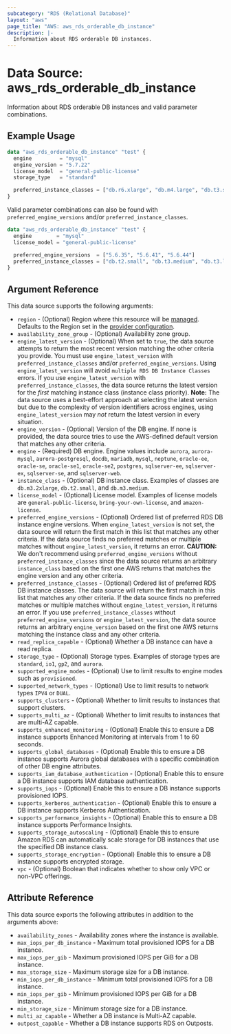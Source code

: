 ```yaml
---
subcategory: "RDS (Relational Database)"
layout: "aws"
page_title: "AWS: aws_rds_orderable_db_instance"
description: |-
  Information about RDS orderable DB instances.
---
```


# Data Source: aws_rds_orderable_db_instance

Information about RDS orderable DB instances and valid parameter combinations.

## Example Usage

```terraform
data "aws_rds_orderable_db_instance" "test" {
  engine         = "mysql"
  engine_version = "5.7.22"
  license_model  = "general-public-license"
  storage_type   = "standard"

  preferred_instance_classes = ["db.r6.xlarge", "db.m4.large", "db.t3.small"]
}
```

Valid parameter combinations can also be found with `preferred_engine_versions` and/or `preferred_instance_classes`.

```terraform
data "aws_rds_orderable_db_instance" "test" {
  engine        = "mysql"
  license_model = "general-public-license"

  preferred_engine_versions  = ["5.6.35", "5.6.41", "5.6.44"]
  preferred_instance_classes = ["db.t2.small", "db.t3.medium", "db.t3.large"]
}
```

## Argument Reference

This data source supports the following arguments:

* `region` - (Optional) Region where this resource will be [managed](https://docs.aws.amazon.com/general/latest/gr/rande.html#regional-endpoints). Defaults to the Region set in the [provider configuration](https://registry.terraform.io/providers/hashicorp/aws/latest/docs#aws-configuration-reference).
* `availability_zone_group` - (Optional) Availability zone group.
* `engine_latest_version` - (Optional) When set to `true`, the data source attempts to return the most recent version matching the other criteria you provide. You must use `engine_latest_version` with `preferred_instance_classes` and/or `preferred_engine_versions`. Using `engine_latest_version` will avoid `multiple RDS DB Instance Classes` errors. If you use `engine_latest_version` with `preferred_instance_classes`, the data source returns the latest version for the _first_ matching instance class (instance class priority). **Note:** The data source uses a best-effort approach at selecting the latest version but due to the complexity of version identifiers across engines, using `engine_latest_version` may _not_ return the latest version in every situation.
* `engine_version` - (Optional) Version of the DB engine. If none is provided, the data source tries to use the AWS-defined default version that matches any other criteria.
* `engine` - (Required) DB engine. Engine values include `aurora`, `aurora-mysql`, `aurora-postgresql`, `docdb`, `mariadb`, `mysql`, `neptune`, `oracle-ee`, `oracle-se`, `oracle-se1`, `oracle-se2`, `postgres`, `sqlserver-ee`, `sqlserver-ex`, `sqlserver-se`, and `sqlserver-web`.
* `instance_class` - (Optional) DB instance class. Examples of classes are `db.m3.2xlarge`, `db.t2.small`, and `db.m3.medium`.
* `license_model` - (Optional) License model. Examples of license models are `general-public-license`, `bring-your-own-license`, and `amazon-license`.
* `preferred_engine_versions` - (Optional) Ordered list of preferred RDS DB instance engine versions. When `engine_latest_version` is not set, the data source will return the first match in this list that matches any other criteria. If the data source finds no preferred matches or multiple matches without `engine_latest_version`, it returns an error. **CAUTION:** We don't recommend using `preferred_engine_versions` without `preferred_instance_classes` since the data source returns an arbitrary `instance_class` based on the first one AWS returns that matches the engine version and any other criteria.
* `preferred_instance_classes` - (Optional) Ordered list of preferred RDS DB instance classes. The data source will return the first match in this list that matches any other criteria. If the data source finds no preferred matches or multiple matches without `engine_latest_version`, it returns an error. If you use `preferred_instance_classes` without `preferred_engine_versions` or `engine_latest_version`, the data source returns an arbitrary `engine_version` based on the first one AWS returns matching the instance class and any other criteria.
* `read_replica_capable` - (Optional) Whether a DB instance can have a read replica.
* `storage_type` - (Optional) Storage types. Examples of storage types are `standard`, `io1`, `gp2`, and `aurora`.
* `supported_engine_modes` - (Optional) Use to limit results to engine modes such as `provisioned`.
* `supported_network_types` - (Optional) Use to limit results to network types `IPV4` or `DUAL`.
* `supports_clusters` - (Optional) Whether to limit results to instances that support clusters.
* `supports_multi_az` - (Optional) Whether to limit results to instances that are multi-AZ capable.
* `supports_enhanced_monitoring` - (Optional) Enable this to ensure a DB instance supports Enhanced Monitoring at intervals from 1 to 60 seconds.
* `supports_global_databases` - (Optional) Enable this to ensure a DB instance supports Aurora global databases with a specific combination of other DB engine attributes.
* `supports_iam_database_authentication` - (Optional) Enable this to ensure a DB instance supports IAM database authentication.
* `supports_iops` - (Optional) Enable this to ensure a DB instance supports provisioned IOPS.
* `supports_kerberos_authentication` - (Optional) Enable this to ensure a DB instance supports Kerberos Authentication.
* `supports_performance_insights` - (Optional) Enable this to ensure a DB instance supports Performance Insights.
* `supports_storage_autoscaling` - (Optional) Enable this to ensure Amazon RDS can automatically scale storage for DB instances that use the specified DB instance class.
* `supports_storage_encryption` - (Optional) Enable this to ensure a DB instance supports encrypted storage.
* `vpc` - (Optional) Boolean that indicates whether to show only VPC or non-VPC offerings.

## Attribute Reference

This data source exports the following attributes in addition to the arguments above:

* `availability_zones` - Availability zones where the instance is available.
* `max_iops_per_db_instance` - Maximum total provisioned IOPS for a DB instance.
* `max_iops_per_gib` - Maximum provisioned IOPS per GiB for a DB instance.
* `max_storage_size` - Maximum storage size for a DB instance.
* `min_iops_per_db_instance` - Minimum total provisioned IOPS for a DB instance.
* `min_iops_per_gib` - Minimum provisioned IOPS per GiB for a DB instance.
* `min_storage_size` - Minimum storage size for a DB instance.
* `multi_az_capable` - Whether a DB instance is Multi-AZ capable.
* `outpost_capable` - Whether a DB instance supports RDS on Outposts.
